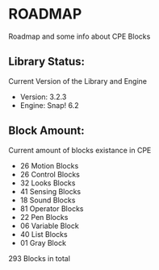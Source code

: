 # ROADMAP

Roadmap and some info about CPE Blocks

## Library Status:
Current Version of the Library and Engine
- Version: 3.2.3
- Engine: Snap! 6.2

## Block Amount:
Current amount of blocks existance in CPE
- 26 Motion Blocks
- 26 Control Blocks
- 32 Looks Blocks
- 41 Sensing Blocks
- 18 Sound Blocks
- 81 Operator Blocks
- 22 Pen Blocks
- 06 Variable Block
- 40 List Blocks
- 01 Gray Block

293 Blocks in total
